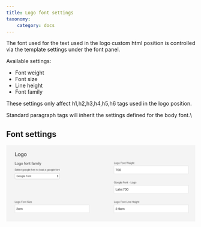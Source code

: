 ```yaml
---
title: Logo font settings
taxonomy:
    category: docs
---
```



The font used for the text used in the logo custom html position is controlled via the template settings under the font panel.

Available settings:
- Font weight
- Font size
- Line height
- Font family

These settings only affect h1,h2,h3,h4,h5,h6 tags used in the logo position.

Standard paragraph tags will inherit the settings defined for the body font.\

## Font settings
![Logo Font Settings](/images/logo/logo-font.png)
 